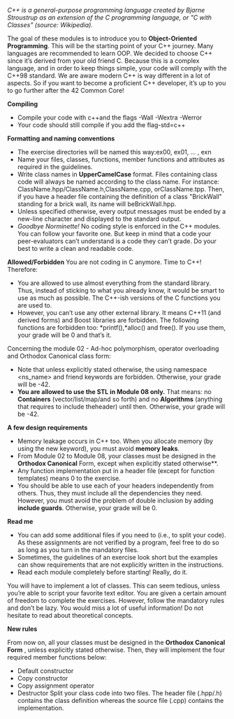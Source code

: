 _C++ is a general-purpose programming language created by Bjarne Stroustrup as an extension of the C programming language, or "C with Classes" (source: Wikipedia)._

The goal of these modules is to introduce you to **Object-Oriented Programming**.
This will be the starting point of your C++ journey. Many languages are recommended to learn OOP. We decided to choose C++ since it’s derived from your old friend C. Because this is a complex language, and in order to keep things simple, your code will comply with the C++98 standard. We are aware modern C++ is way different in a lot of aspects. So if you want to become a proficient C++ developer, it’s up to you to go further after the 42 Common Core!

**Compiling**
- Compile your code with c++and the flags -Wall -Wextra -Werror
- Your code should still compile if you add the flag-std=c++

**Formatting and naming conventions**
- The exercise directories will be named this way:ex00, ex01, ... , exn
- Name your files, classes, functions, member functions and attributes as required in the guidelines.
- Write class names in **UpperCamelCase** format. Files containing class code will always be named according to the class name. For instance: ClassName.hpp/ClassName.h,ClassName.cpp, orClassName.tpp. Then, if you have a header file containing the definition of a class "BrickWall" standing for a brick wall, its name will beBrickWall.hpp.
- Unless specified otherwise, every output messages must be ended by a new-line character and displayed to the standard output.
- _Goodbye Norminette!_ No coding style is enforced in the C++ modules. You can follow your favorite one. But keep in mind that a code your peer-evaluators can’t understand is a code they can’t grade. Do your best to write a clean and readable code.

**Allowed/Forbidden**
You are not coding in C anymore. Time to C++! Therefore:
- You are allowed to use almost everything from the standard library. Thus, instead of sticking to what you already know, it would be smart to use as much as possible. The C++-ish versions of the C functions you are used to.
- However, you can’t use any other external library. It means C++11 (and derived forms) and Boost libraries are forbidden. The following functions are forbidden too: *printf(),*alloc() and free(). If you use them, your grade will be 0 and that’s it.

Concerning the module 02 - Ad-hoc polymorphism, operator overloading and Orthodox Canonical class form:
- Note that unless explicitly stated otherwise, the using namespace <ns_name> and friend keywords are forbidden. Otherwise, your grade will be -42.
- **You are allowed to use the STL in Module 08 only.** That means: no **Containers** (vector/list/map/and so forth) and no **Algorithms** (anything that requires to include the<algorithm>header) until then. Otherwise, your grade will be -42.

**A few design requirements**
- Memory leakage occurs in C++ too. When you allocate memory (by using the new keyword), you must avoid **memory leaks**.
- From Module 02 to Module 08, your classes must be designed in the **Orthodox Canonical** Form, except when explicitly stated otherwise**.
- Any function implementation put in a header file (except for function templates) means 0 to the exercise.
- You should be able to use each of your headers independently from others. Thus, they must include all the dependencies they need. However, you must avoid the problem of double inclusion by adding **include guards**. Otherwise, your grade will be 0.

**Read me**
- You can add some additional files if you need to (i.e., to split your code). As these assignments are not verified by a program, feel free to do so as long as you turn in the mandatory files.
- Sometimes, the guidelines of an exercise look short but the examples can show requirements that are not explicitly written in the instructions.
- Read each module completely before starting! Really, do it.

You will have to implement a lot of classes. This can seem tedious, unless you’re able to script your favorite text editor.
You are given a certain amount of freedom to complete the exercises. However, follow the mandatory rules and don’t be lazy. You would miss a lot of useful information! Do not hesitate to read about theoretical concepts.

**New rules**

From now on, all your classes must be designed in the **Orthodox Canonical Form** , unless explicitly stated otherwise. Then, they will implement the four required member
functions below:
- Default constructor
- Copy constructor
- Copy assignment operator
- Destructor
Split your class code into two files. The header file (.hpp/.h) contains the class definition whereas the source file (.cpp) contains the implementation.
